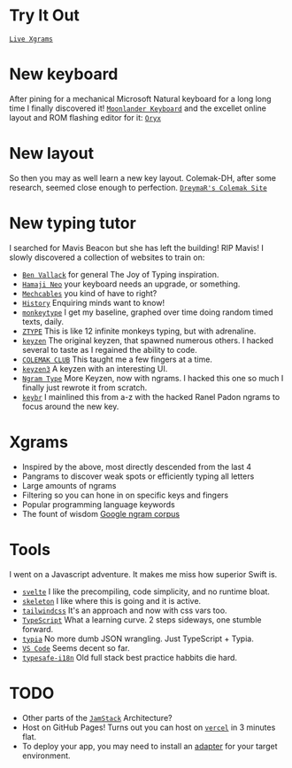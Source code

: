 # Try It Out

[`Live Xgrams`](https://xgrams-3zjixq1n4-culture-counter.vercel.app/)

# New keyboard

After pining for a mechanical Microsoft Natural keyboard for a long long time I finally discovered it! [`Moonlander Keyboard`](https://www.zsa.io/moonlander) and the excellet online layout and ROM flashing editor for it: [`Oryx`](https://configure.zsa.io/moonlander/layouts/dneZx/latest/0)

# New layout

So then you may as well learn a new key layout. Colemak-DH, after some research, seemed close enough to perfection. [`DreymaR's Colemak Site`](https://dreymar.colemak.org/training.html)

# New typing tutor

I searched for Mavis Beacon but she has left the building! RIP Mavis! I slowly discovered a collection of websites to train on:

-   [`Ben Vallack`](https://www.youtube.com/watch?v=sI-a64EVPPU) for general The Joy of Typing inspiration.
-   [`Hamaji Neo`](https://www.youtube.com/watch?v=7jtGYw22OBw) your keyboard needs an upgrade, or something.
-   [`Mechcables`](https://mechcables.com/products/samurai-aviator-cable) you kind of have to right?
-   [`History`](https://www.smithsonianmag.com/arts-culture/fact-of-fiction-the-legend-of-the-qwerty-keyboard-49863249/) Enquiring minds want to know!
-   [`monkeytype`](https://monkeytype.com/) I get my baseline, graphed over time doing random timed texts, daily.
-   [`ZTYPE`](https://zty.pe/) This is like 12 infinite monkeys typing, but with adrenaline.
-   [`keyzen`](https://github.com/wwwtyro/keyzen) The original keyzen, that spawned numerous others. I hacked several to taste as I regained the ability to code.
-   [`COLEMAK CLUB`](https://gnusenpai.net/colemakclub/) This taught me a few fingers at a time.
-   [`keyzen3`](https://adamgradzki.com/keyzen3/) A keyzen with an interesting UI.
-   [`Ngram Type`](https://ranelpadon.github.io/ngram-type/) More Keyzen, now with ngrams. I hacked this one so much I finally just rewrote it from scratch.
-   [`keybr`](https://www.keybr.com/) I mainlined this from a-z with the hacked Ranel Padon ngrams to focus around the new key.

# Xgrams

-   Inspired by the above, most directly descended from the last 4
-   Pangrams to discover weak spots or efficiently typing all letters
-   Large amounts of ngrams
-   Filtering so you can hone in on specific keys and fingers
-   Popular programming language keywords
-   The fount of wisdom [Google ngram corpus](https://books.google.com/ngrams/)

# Tools

I went on a Javascript adventure. It makes me miss how superior Swift is.

-   [`svelte`](https://svelte.dev/) I like the precompiling, code simplicity, and no runtime bloat.
-   [`skeleton`](https://www.skeleton.dev/) I like where this is going and it is active.
-   [`tailwindcss`](https://tailwindcss.com/) It's an approach and now with css vars too.
-   [`TypeScript`](https://www.typescriptlang.org/) What a learning curve. 2 steps sideways, one stumble forward.
-   [`typia`](https://github.com/samchon/typia) No more dumb JSON wrangling. Just TypeScript + Typia.
-   [`VS Code`](https://code.visualstudio.com/) Seems decent so far.
-   [`typesafe-i18n`](https://github.com/ivanhofer/typesafe-i18n) Old full stack best practice habbits die hard.

# TODO

-   Other parts of the [`JamStack`](https://jamstack.org/) Architecture?
-   Host on GitHub Pages! Turns out you can host on [`vercel`](https://vercel.com/) in 3 minutes flat.
-   To deploy your app, you may need to install an [adapter](https://kit.svelte.dev/docs/adapters) for your target environment.
